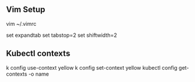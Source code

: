 ## Vim Setup
vim ~/.vimrc

set expandtab
set tabstop=2
set shiftwidth=2

## Kubectl contexts
k config use-context yellow
k config set-context yellow
kubectl config get-contexts -o name